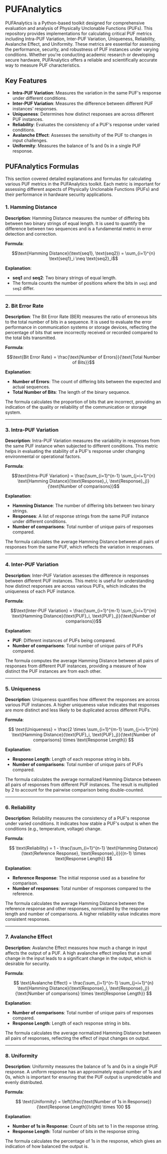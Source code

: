 # PUFAnalytics
 PUFAnalytics is a Python-based toolkit designed for comprehensive evaluation and analysis of Physically Unclonable Functions (PUFs). This repository provides implementations for calculating critical PUF metrics including Intra-PUF Variation, Inter-PUF Variation, Uniqueness, Reliability, Avalanche Effect, and Uniformity. These metrics are essential for assessing the performance, security, and robustness of PUF instances under varying conditions. Whether you're conducting academic research or developing secure hardware, PUFAnalytics offers a reliable and scientifically accurate way to measure PUF characteristics.

## Key Features

- **Intra-PUF Variation**: Measures the variation in the same PUF's response under different conditions.
- **Inter-PUF Variation**: Measures the difference between different PUF instances' responses.
- **Uniqueness**: Determines how distinct responses are across different PUF instances.
- **Reliability**: Evaluates the consistency of a PUF's response under varied conditions.
- **Avalanche Effect**: Assesses the sensitivity of the PUF to changes in input challenges.
- **Uniformity**: Measures the balance of 1s and 0s in a single PUF response.

## PUFAnalytics Formulas

This section covered detailed explanations and formulas for calculating various PUF metrics in the PUFAnalytics toolkit. Each metric is important for assessing different aspects of Physically Unclonable Functions (PUFs) and their performance in hardware security applications.

### 1. Hamming Distance

**Description**: Hamming Distance measures the number of differing bits between two binary strings of equal length. It is used to quantify the difference between two sequences and is a fundamental metric in error detection and correction.

**Formula**:


$$\text{Hamming Distance}(\text{seq1}, \text{seq2}) = \sum_{i=1}^{n} \text{seq1}_i \neq \text{seq2}_i$$


**Explanation**:
- **seq1** and **seq2**: Two binary strings of equal length.
- The formula counts the number of positions where the bits in `seq1` and `seq2` differ.

---

### 2. Bit Error Rate

**Description**: The Bit Error Rate (BER) measures the ratio of erroneous bits to the total number of bits in a sequence. It is used to evaluate the error performance in communication systems or storage devices, reflecting the percentage of bits that were incorrectly received or recorded compared to the total bits transmitted.

**Formula**:

$$\text{Bit Error Rate} = \frac{\text{Number of Errors}}{\text{Total Number of Bits}}$$

**Explanation**:
- **Number of Errors**: The count of differing bits between the expected and actual sequences.
- **Total Number of Bits**: The length of the binary sequence.

The formula calculates the proportion of bits that are incorrect, providing an indication of the quality or reliability of the communication or storage system.

---

### 3. Intra-PUF Variation

**Description**: Intra-PUF Variation measures the variability in responses from the same PUF instance when subjected to different conditions. This metric helps in evaluating the stability of a PUF's response under changing environmental or operational factors.

**Formula**:


$$\text{Intra-PUF Variation} = \frac{\sum_{i=1}^{n-1} \sum_{j=i+1}^{n} \text{Hamming Distance}(\text{Response}_i, \text{Response}_j)}{\text{Number of comparisons}}$$

**Explanation**:
- **Hamming Distance**: The number of differing bits between two binary strings.
- **Responses**: A list of response strings from the same PUF instance under different conditions.
- **Number of comparisons**: Total number of unique pairs of responses compared.

The formula calculates the average Hamming Distance between all pairs of responses from the same PUF, which reflects the variation in responses.

---

### 4. Inter-PUF Variation

**Description**: Inter-PUF Variation assesses the difference in responses between different PUF instances. This metric is useful for understanding how distinct responses are across various PUFs, which indicates the uniqueness of each PUF instance.

**Formula**:


$$\text{Inter-PUF Variation} = \frac{\sum_{i=1}^{m-1} \sum_{j=i+1}^{m} \text{Hamming Distance}(\text{PUF}_i, \text{PUF}_j)}{\text{Number of comparisons}}$$

**Explanation**:
- **PUF**: Different instances of PUFs being compared.
- **Number of comparisons**: Total number of unique pairs of PUFs compared.

The formula computes the average Hamming Distance between all pairs of responses from different PUF instances, providing a measure of how distinct the PUF instances are from each other.

---

### 5. Uniqueness

**Description**: Uniqueness quantifies how different the responses are across various PUF instances. A higher uniqueness value indicates that responses are more distinct and less likely to be duplicated across different PUFs.

**Formula**:

$$
\text{Uniqueness} = \frac{2 \times \sum_{i=1}^{m-1} \sum_{j=i+1}^{m} \text{Hamming Distance}(\text{PUF}_i, \text{PUF}_j)}{\text{Number of comparisons} \times \text{Response Length}}
$$

**Explanation**:
- **Response Length**: Length of each response string in bits.
- **Number of comparisons**: Total number of unique pairs of PUFs compared.

The formula calculates the average normalized Hamming Distance between all pairs of responses from different PUF instances. The result is multiplied by 2 to account for the pairwise comparison being double-counted.

---

### 6. Reliability

**Description**: Reliability measures the consistency of a PUF's response under varied conditions. It indicates how stable a PUF's output is when the conditions (e.g., temperature, voltage) change.

**Formula**:

$$
\text{Reliability} = 1 - \frac{\sum_{i=1}^{n-1} \text{Hamming Distance}(\text{Reference Response}, \text{Response}_i)}{(n-1) \times \text{Response Length}}
$$

**Explanation**:
- **Reference Response**: The initial response used as a baseline for comparison.
- **Number of responses**: Total number of responses compared to the reference.

The formula calculates the average Hamming Distance between the reference response and other responses, normalized by the response length and number of comparisons. A higher reliability value indicates more consistent responses.

---

### 7. Avalanche Effect

**Description**: Avalanche Effect measures how much a change in input affects the output of a PUF. A high avalanche effect implies that a small change in the input leads to a significant change in the output, which is desirable for security.

**Formula**:

$$
\text{Avalanche Effect} = \frac{\sum_{i=1}^{n-1} \sum_{j=i+1}^{n} \text{Hamming Distance}(\text{Response}_i, \text{Response}_j)}{\text{Number of comparisons} \times \text{Response Length}}
$$

**Explanation**:
- **Number of comparisons**: Total number of unique pairs of responses compared.
- **Response Length**: Length of each response string in bits.

The formula calculates the average normalized Hamming Distance between all pairs of responses, reflecting the effect of input changes on output.

---

### 8. Uniformity

**Description**: Uniformity measures the balance of 1s and 0s in a single PUF response. A uniform response has an approximately equal number of 1s and 0s, which is important for ensuring that the PUF output is unpredictable and evenly distributed.

**Formula**:

$$
\text{Uniformity} = \left(\frac{\text{Number of 1s in Response}}{\text{Response Length}}\right) \times 100
$$

**Explanation**:
- **Number of 1s in Response**: Count of bits set to 1 in the response string.
- **Response Length**: Total number of bits in the response string.

The formula calculates the percentage of 1s in the response, which gives an indication of how balanced the output is.

